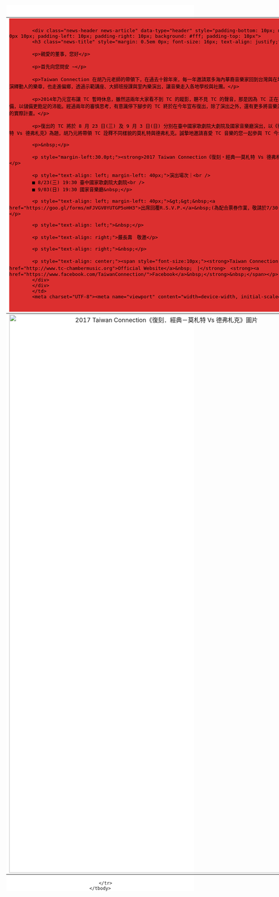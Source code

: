 <html>
<head>
<div align="center" class="news-background" data-type="background" style="background-color: #ffffff">
<div>&nbsp;</div>

<table border="0" cellpadding="0" cellspacing="0" style="width: 830px" width="830">
	<tbody>
		<tr>
			<td align="left" valign="top">
			<div class="news-base" data-type="base" style="padding-bottom: 1px; background-color: #DC2F2F; padding-left: 0px; padding-right: 0px; font-family: '微軟正黑體'; color: #000000; font-size: 15px; padding-top: 10px">
			<div class="news-extra1" data-type="extra1" style="padding: 0px 5px; color: rgb(255, 255, 255); font-size: 13px; text-align: justify; background-color: rgb(181, 197, 135);"><!-- top end here --><!-- content start here --></div>

			<div class="news-header news-article" data-type="header" style="padding-bottom: 10px; margin: 0px 0px 10px; padding-left: 10px; padding-right: 10px; background: #fff; padding-top: 10px">
			<h3 class="news-title" style="margin: 0.5em 0px; font-size: 16px; text-align: justify;">&nbsp;</h3>

			<p>親愛的董事，您好</p>

			<p>首先向您問安 ~</p>

			<p>Taiwan Connection 在胡乃元老師的帶領下，在過去十餘年來，每一年邀請眾多海內華裔音樂家回到台灣與在地傑出音樂家一起演繹動人的樂章，也走進偏鄉，透過示範講座、大師班授課與室內樂演出，讓音樂走入各地學校與社團。</p>

			<p>2014年乃元宣布讓 TC 暫時休息，雖然這兩年大家看不到 TC 的蹤影，聽不見 TC 的聲音，那是因為 TC 正在為下一個階段做準備，以儲備更飽足的沛能。經過兩年的審慎思考，有意識停下腳步的 TC 終於在今年宣布復出，除了演出之外，還有更多將音樂深入世界各個角落的實際計畫。</p>

			<p>復出的 TC 將於 8 月 23 日(三) 及 9 月 3 日(日) 分別在臺中國家歌劇院大劇院及國家音樂廳演出，以《復刻‧經典──莫札特 Vs 德弗札克》為題，胡乃元將帶領 TC 詮釋不同樣貌的莫札特與德弗札克。誠摯地邀請喜愛 TC 音樂的您一起參與 TC 今年的演出。</p>

			<p>&nbsp;</p>

			<p style="margin-left:30.0pt;"><strong>2017 Taiwan Connection《復刻‧經典──莫札特 Vs 德弗札克》</strong></p>

			<p style="text-align: left; margin-left: 40px;">演出場次｜<br />
			■ 8/23(三) 19:30 臺中國家歌劇院大劇院<br />
			■ 9/03(日) 19:30 國家音樂廳&nbsp;</p>

			<p style="text-align: left; margin-left: 40px;">&gt;&gt;&nbsp;<a href="https://goo.gl/forms/mFJVGV0YUTGP5oHH3">出席回覆R.S.V.P.</a>&nbsp;(為配合票券作業，敬請於7/30(日) 前回覆)</p>

			<p style="text-align: left;">&nbsp;</p>

			<p style="text-align: right;">嚴長壽　敬邀</p>

			<p style="text-align: right;">&nbsp;</p>

			<p style="text-align: center;"><span style="font-size:10px;"><strong>Taiwan Connection　．　<a href="http://www.tc-chambermusic.org">Official Website</a>&nbsp;　|</strong>　<strong><a href="https://www.facebook.com/TaiwanConnection/">Facebook</a>&nbsp;</strong>&nbsp;</span></p>
			</div>
			</div>
			</td>
			<meta charset="UTF-8"><meta name="viewport" content="width=device-width, initial-scale=1">
<link href="/edm201702/assets/css/style.css?v=37cee29836e052d7a2e98cb3a02685b2e274f64d" rel="stylesheet" />
<div class="container markdown-body">&nbsp;</div>
<meta http-equiv="Content-Type" content="text/html; charset=utf-8" />

<td align="center" border="0" cellpadding="0" cellspacing="0" width="828">
	<tbody>
		<tr>
			<td align="center"><img alt="2017 Taiwan Connection《復刻．經典－莫札特 Vs 德弗札克》圖片" height="1496" src="http://edm.tc-chambermusic.org/edm201702/tc_edm.jpg" usemap="#Map" width="828" /></td>
		</tr>
	</tbody>
</table>

<p><map name="Map"><area alt="影片-2017 Taiwan Connection《復刻．經典－莫札特 Vs 德弗札克》" coords="41,720,398,924" href="https://youtu.be/0-ENRi_8WiQ" shape="rect" target="_blank" /> <area alt="TC官網" coords="533,1159,614,1258" href="https://www.tc-chambermusic.org/" shape="rect" target="_blank" /> <area alt="TC facebook" coords="699,1162,777,1259" href="https://www.facebook.com/TaiwanConnection/" shape="rect" target="_blank" /> <area alt="購票去" coords="51,1317,489,1445" href="https://www.artsticket.com.tw/CKSCC2005/Product/Product00/ProductsDetailsPage.aspx?ProductID=hsobWfDDQ3QKl1WOAEEKUg" shape="rect" target="_blank" /></map></p>
<link href="/edm201702/assets/css/style.css?v=37cee29836e052d7a2e98cb3a02685b2e274f64d" rel="stylesheet" />
			</td>
			
		</tr>
	</tbody>
</table>
</div>

